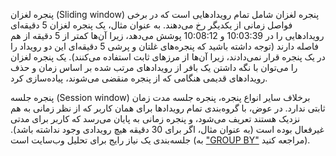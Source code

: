 پنجره لغزان (Sliding window)
پنجره لغزان شامل تمام رویدادهایی است که در برخی فواصل زمانی از یکدیگر رخ می‌دهند. به عنوان مثال، یک پنجره لغزان 5 دقیقه‌ای رویدادهایی را در 10:03:39 و 10:08:12 پوشش می‌دهد، زیرا آن‌ها کمتر از 5 دقیقه از هم فاصله دارند (توجه داشته باشید که پنجره‌های غلتان و پرشی 5 دقیقه‌ای این دو رویداد را در یک پنجره قرار نمی‌دادند، زیرا آن‌ها از مرزهای ثابت استفاده می‌کنند). یک پنجره لغزان را می‌توان با نگه داشتن یک بافر از رویدادهای مرتب شده بر اساس زمان و حذف رویدادهای قدیمی هنگامی که از پنجره منقضی می‌شوند، پیاده‌سازی کرد.

پنجره جلسه (Session window)
برخلاف سایر انواع پنجره، پنجره جلسه مدت زمان ثابتی ندارد. در عوض، با گروه‌بندی تمام رویدادها برای همان کاربر که از نظر زمانی به هم نزدیک هستند تعریف می‌شود، و پنجره زمانی به پایان می‌رسد که کاربر برای مدتی غیرفعال بوده است (به عنوان مثال، اگر برای 30 دقیقه هیچ رویدادی وجود نداشته باشد). جلسه‌بندی یک نیاز رایج برای تحلیل وب‌سایت است (به ["GROUP BY"](ch10.html#sec_batch_grouping) مراجعه کنید).